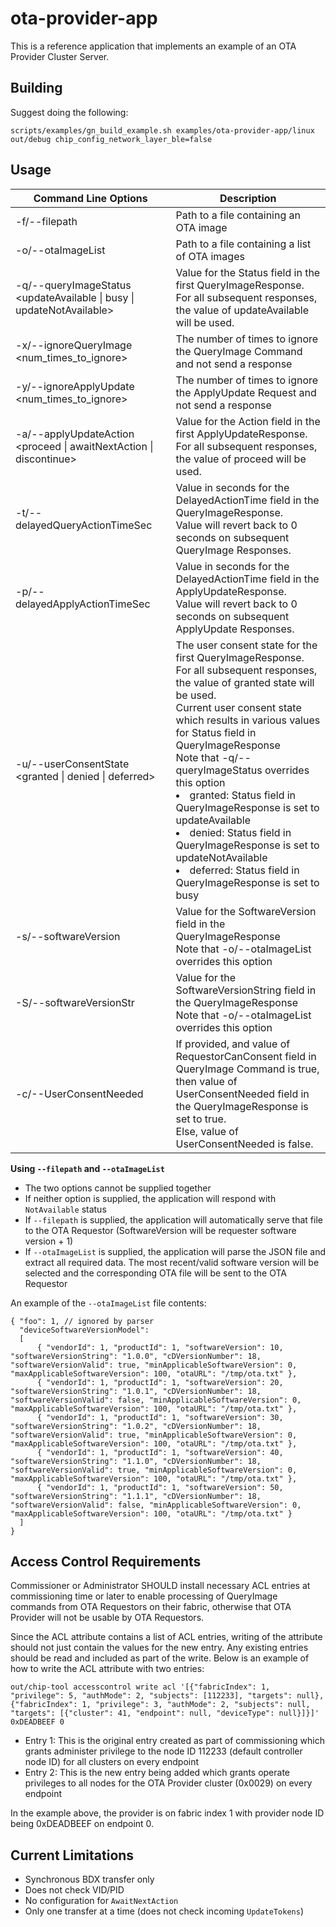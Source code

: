 # ota-provider-app

This is a reference application that implements an example of an OTA Provider
Cluster Server.

## Building

Suggest doing the following:

```
scripts/examples/gn_build_example.sh examples/ota-provider-app/linux out/debug chip_config_network_layer_ble=false
```

## Usage

| Command Line Options                                                  | Description                                                                                                                                                                                                                                                                                                                                                                                                                                                                                                                |
| --------------------------------------------------------------------- | -------------------------------------------------------------------------------------------------------------------------------------------------------------------------------------------------------------------------------------------------------------------------------------------------------------------------------------------------------------------------------------------------------------------------------------------------------------------------------------------------------------------------- |
| -f/--filepath <file>                                                  | Path to a file containing an OTA image                                                                                                                                                                                                                                                                                                                                                                                                                                                                                     |
| -o/--otaImageList <file>                                              | Path to a file containing a list of OTA images                                                                                                                                                                                                                                                                                                                                                                                                                                                                             |
| -q/--queryImageStatus <updateAvailable \| busy \| updateNotAvailable> | Value for the Status field in the first QueryImageResponse. <br> For all subsequent responses, the value of updateAvailable will be used.                                                                                                                                                                                                                                                                                                                                                                                  |
| -x/--ignoreQueryImage <num_times_to_ignore>                           | The number of times to ignore the QueryImage Command and not send a response                                                                                                                                                                                                                                                                                                                                                                                                                                               |
| -y/--ignoreApplyUpdate <num_times_to_ignore>                          | The number of times to ignore the ApplyUpdate Request and not send a response                                                                                                                                                                                                                                                                                                                                                                                                                                              |
| -a/--applyUpdateAction <proceed \| awaitNextAction \| discontinue>    | Value for the Action field in the first ApplyUpdateResponse. <br> For all subsequent responses, the value of proceed will be used.                                                                                                                                                                                                                                                                                                                                                                                         |
| -t/--delayedQueryActionTimeSec <time>                                 | Value in seconds for the DelayedActionTime field in the QueryImageResponse. <br> Value will revert back to 0 seconds on subsequent QueryImage Responses.                                                                                                                                                                                                                                                                                                                                                                   |
| -p/--delayedApplyActionTimeSec <time>                                 | Value in seconds for the DelayedActionTime field in the ApplyUpdateResponse. <br> Value will revert back to 0 seconds on subsequent ApplyUpdate Responses.                                                                                                                                                                                                                                                                                                                                                                 |
| -u/--userConsentState <granted \| denied \| deferred>                 | The user consent state for the first QueryImageResponse. For all subsequent responses, the value of granted state will be used. <br> Current user consent state which results in various values for Status field in QueryImageResponse <br> Note that -q/--queryImageStatus overrides this option <li> granted: Status field in QueryImageResponse is set to updateAvailable <li> denied: Status field in QueryImageResponse is set to updateNotAvailable <li> deferred: Status field in QueryImageResponse is set to busy |
| -s/--softwareVersion <version>                                        | Value for the SoftwareVersion field in the QueryImageResponse <br> Note that -o/--otaImageList overrides this option                                                                                                                                                                                                                                                                                                                                                                                                       |
| -S/--softwareVersionStr <version string>                              | Value for the SoftwareVersionString field in the QueryImageResponse <br> Note that -o/--otaImageList overrides this option                                                                                                                                                                                                                                                                                                                                                                                                 |
| -c/--UserConsentNeeded                                                | If provided, and value of RequestorCanConsent field in QueryImage Command is true, <br> then value of UserConsentNeeded field in the QueryImageResponse is set to true. <br> Else, value of UserConsentNeeded is false.                                                                                                                                                                                                                                                                                                    |

**Using `--filepath` and `--otaImageList`**

-   The two options cannot be supplied together
-   If neither option is supplied, the application will respond with
    `NotAvailable` status
-   If `--filepath` is supplied, the application will automatically serve that
    file to the OTA Requestor (SoftwareVersion will be requester software
    version + 1)
-   If `--otaImageList` is supplied, the application will parse the JSON file
    and extract all required data. The most recent/valid software version will
    be selected and the corresponding OTA file will be sent to the OTA Requestor

An example of the `--otaImageList` file contents:

```
{ "foo": 1, // ignored by parser
  "deviceSoftwareVersionModel":
  [
      { "vendorId": 1, "productId": 1, "softwareVersion": 10, "softwareVersionString": "1.0.0", "cDVersionNumber": 18, "softwareVersionValid": true, "minApplicableSoftwareVersion": 0, "maxApplicableSoftwareVersion": 100, "otaURL": "/tmp/ota.txt" },
      { "vendorId": 1, "productId": 1, "softwareVersion": 20, "softwareVersionString": "1.0.1", "cDVersionNumber": 18, "softwareVersionValid": false, "minApplicableSoftwareVersion": 0, "maxApplicableSoftwareVersion": 100, "otaURL": "/tmp/ota.txt" },
      { "vendorId": 1, "productId": 1, "softwareVersion": 30, "softwareVersionString": "1.0.2", "cDVersionNumber": 18, "softwareVersionValid": true, "minApplicableSoftwareVersion": 0, "maxApplicableSoftwareVersion": 100, "otaURL": "/tmp/ota.txt" },
      { "vendorId": 1, "productId": 1, "softwareVersion": 40, "softwareVersionString": "1.1.0", "cDVersionNumber": 18, "softwareVersionValid": true, "minApplicableSoftwareVersion": 0, "maxApplicableSoftwareVersion": 100, "otaURL": "/tmp/ota.txt" },
      { "vendorId": 1, "productId": 1, "softwareVersion": 50, "softwareVersionString": "1.1.1", "cDVersionNumber": 18, "softwareVersionValid": false, "minApplicableSoftwareVersion": 0, "maxApplicableSoftwareVersion": 100, "otaURL": "/tmp/ota.txt" }
  ]
}
```

## Access Control Requirements

Commissioner or Administrator SHOULD install necessary ACL entries at
commissioning time or later to enable processing of QueryImage commands from OTA
Requestors on their fabric, otherwise that OTA Provider will not be usable by
OTA Requestors.

Since the ACL attribute contains a list of ACL entries, writing of the attribute
should not just contain the values for the new entry. Any existing entries
should be read and included as part of the write. Below is an example of how to
write the ACL attribute with two entries:

```
out/chip-tool accesscontrol write acl '[{"fabricIndex": 1, "privilege": 5, "authMode": 2, "subjects": [112233], "targets": null}, {"fabricIndex": 1, "privilege": 3, "authMode": 2, "subjects": null, "targets": [{"cluster": 41, "endpoint": null, "deviceType": null}]}]' 0xDEADBEEF 0
```

-   Entry 1: This is the original entry created as part of commissioning which
    grants administer privilege to the node ID 112233 (default controller node
    ID) for all clusters on every endpoint
-   Entry 2: This is the new entry being added which grants operate privileges
    to all nodes for the OTA Provider cluster (0x0029) on every endpoint

In the example above, the provider is on fabric index 1 with provider node ID
being 0xDEADBEEF on endpoint 0.

## Current Limitations

-   Synchronous BDX transfer only
-   Does not check VID/PID
-   No configuration for `AwaitNextAction`
-   Only one transfer at a time (does not check incoming `UpdateTokens`)
